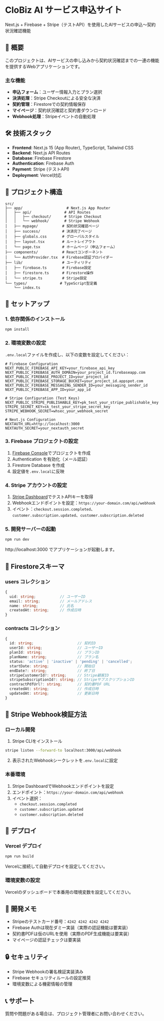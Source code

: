 # CloBiz AI サービス申込サイト

Next.js + Firebase + Stripe（テストAPI）を使用したAIサービスの申込〜契約状況確認機能

## 🚀 概要

このプロジェクトは、AIサービスの申し込みから契約状況確認までの一連の機能を提供するWebアプリケーションです。

### 主な機能

- **申込フォーム**：ユーザー情報入力とプラン選択
- **決済処理**：Stripe Checkoutによる安全な決済
- **契約管理**：Firestoreでの契約情報保存
- **マイページ**：契約状況確認と契約書ダウンロード
- **Webhook処理**：Stripeイベントの自動処理

## 🛠 技術スタック

- **Frontend**: Next.js 15 (App Router), TypeScript, Tailwind CSS
- **Backend**: Next.js API Routes
- **Database**: Firebase Firestore
- **Authentication**: Firebase Auth
- **Payment**: Stripe (テストAPI)
- **Deployment**: Vercel対応

## 📁 プロジェクト構造

```
src/
├── app/                    # Next.js App Router
│   ├── api/               # API Routes
│   │   ├── checkout/      # Stripe Checkout
│   │   └── webhook/       # Stripe Webhook
│   ├── mypage/           # 契約状況確認ページ
│   ├── success/          # 決済完了ページ
│   ├── globals.css       # グローバルスタイル
│   ├── layout.tsx        # ルートレイアウト
│   └── page.tsx          # ホームページ（申込フォーム）
├── components/           # Reactコンポーネント
│   └── AuthProvider.tsx  # Firebase認証プロバイダー
├── lib/                  # ユーティリティ
│   ├── firebase.ts       # Firebase設定
│   ├── firestore.ts      # Firestore操作
│   └── stripe.ts         # Stripe設定
└── types/               # TypeScript型定義
    └── index.ts
```

## 🚀 セットアップ

### 1. 依存関係のインストール

```bash
npm install
```

### 2. 環境変数の設定

`.env.local`ファイルを作成し、以下の変数を設定してください：

```env
# Firebase Configuration
NEXT_PUBLIC_FIREBASE_API_KEY=your_firebase_api_key
NEXT_PUBLIC_FIREBASE_AUTH_DOMAIN=your_project_id.firebaseapp.com
NEXT_PUBLIC_FIREBASE_PROJECT_ID=your_project_id
NEXT_PUBLIC_FIREBASE_STORAGE_BUCKET=your_project_id.appspot.com
NEXT_PUBLIC_FIREBASE_MESSAGING_SENDER_ID=your_messaging_sender_id
NEXT_PUBLIC_FIREBASE_APP_ID=your_app_id

# Stripe Configuration (Test Keys)
NEXT_PUBLIC_STRIPE_PUBLISHABLE_KEY=pk_test_your_stripe_publishable_key
STRIPE_SECRET_KEY=sk_test_your_stripe_secret_key
STRIPE_WEBHOOK_SECRET=whsec_your_webhook_secret

# Next.js Configuration
NEXTAUTH_URL=http://localhost:3000
NEXTAUTH_SECRET=your_nextauth_secret
```

### 3. Firebase プロジェクトの設定

1. [Firebase Console](https://console.firebase.google.com/)でプロジェクトを作成
2. Authentication を有効化（メール認証）
3. Firestore Database を作成
4. 設定値を`.env.local`に反映

### 4. Stripe アカウントの設定

1. [Stripe Dashboard](https://dashboard.stripe.com/)でテストAPIキーを取得
2. Webhookエンドポイントを設定：`https://your-domain.com/api/webhook`
3. イベント：`checkout.session.completed`、`customer.subscription.updated`、`customer.subscription.deleted`

### 5. 開発サーバーの起動

```bash
npm run dev
```

http://localhost:3000 でアプリケーションが起動します。

## 📄 Firestoreスキーマ

### users コレクション

```typescript
{
  uid: string;           // ユーザーID
  email: string;         // メールアドレス
  name: string;          // 氏名
  createdAt: string;     // 作成日時
}
```

### contracts コレクション

```typescript
{
  id: string;                    // 契約ID
  userId: string;                // ユーザーID
  planId: string;                // プランID
  planName: string;              // プラン名
  status: 'active' | 'inactive' | 'pending' | 'cancelled';
  startDate: string;             // 開始日
  endDate?: string;              // 終了日
  stripeCustomerId?: string;     // Stripe顧客ID
  stripeSubscriptionId?: string; // StripeサブスクリプションID
  contractPdfUrl?: string;       // 契約書PDF URL
  createdAt: string;             // 作成日時
  updatedAt: string;             // 更新日時
}
```

## 🔧 Stripe Webhook検証方法

### ローカル開発

1. Stripe CLIをインストール
```bash
stripe listen --forward-to localhost:3000/api/webhook
```

2. 表示されたWebhookシークレットを`.env.local`に設定

### 本番環境

1. Stripe DashboardでWebhookエンドポイントを設定
2. エンドポイント：`https://your-domain.com/api/webhook`
3. イベント選択：
   - `checkout.session.completed`
   - `customer.subscription.updated`
   - `customer.subscription.deleted`

## 🚀 デプロイ

### Vercel デプロイ

```bash
npm run build
```

Vercelに接続して自動デプロイを設定してください。

### 環境変数の設定

Vercelのダッシュボードで本番用の環境変数を設定してください。

## 📝 開発メモ

- Stripeのテストカード番号：`4242 4242 4242 4242`
- Firebase Authは現在ダミー実装（実際の認証機能は要実装）
- 契約書PDFは仮のURLを使用（実際のPDF生成機能は要実装）
- マイページの認証チェックは要実装

## 🔒 セキュリティ

- Stripe Webhookの署名検証実装済み
- Firebase セキュリティルールの設定推奨
- 環境変数による機密情報の管理

## 📞 サポート

質問や問題がある場合は、プロジェクト管理者にお問い合わせください。 